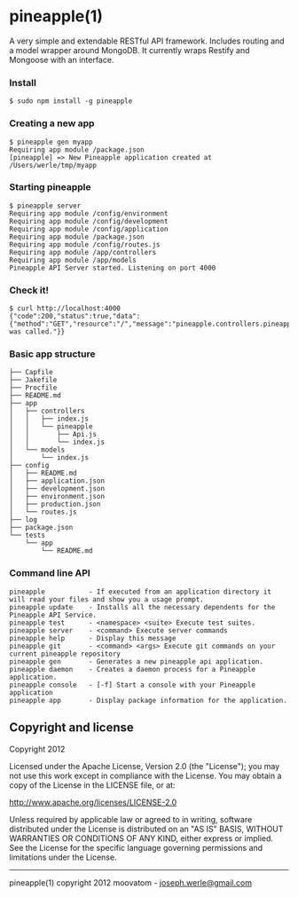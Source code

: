 pineapple(1)
===============
A very simple and extendable RESTful API framework. Includes routing and a model wrapper around MongoDB. 
It currently wraps Restify and Mongoose with an interface.

### Install
```
$ sudo npm install -g pineapple
```

### Creating a new app
```
$ pineapple gen myapp
Requiring app module /package.json
[pineapple] => New Pineapple application created at /Users/werle/tmp/myapp
```

### Starting pineapple
```
$ pineapple server
Requiring app module /config/environment
Requiring app module /config/development
Requiring app module /config/application
Requiring app module /package.json
Requiring app module /config/routes.js
Requiring app module /app/controllers
Requiring app module /app/models
Pineapple API Server started. Listening on port 4000
```

### Check it!
```
$ curl http://localhost:4000
{"code":200,"status":true,"data":{"method":"GET","resource":"/","message":"pineapple.controllers.pineapple.Api.index() was called."}}
```


### Basic app structure
```
├── Capfile
├── Jakefile
├── Procfile
├── README.md
├── app
│   ├── controllers
│   │   ├── index.js
│   │   └── pineapple
│   │       ├── Api.js
│   │       └── index.js
│   └── models
│       └── index.js
├── config
│   ├── README.md
│   ├── application.json
│   ├── development.json
│   ├── environment.json
│   ├── production.json
│   └── routes.js
├── log
├── package.json
└── tests
    └── app
        └── README.md
```


### Command line API
```
pineapple           - If executed from an application directory it will read your files and show you a usage prompt.
pineapple update    - Installs all the necessary dependents for the Pineapple API Service.
pineapple test      - <namespace> <suite> Execute test suites.
pineapple server    - <command> Execute server commands
pineapple help      - Display this message
pineapple git       - <command> <args> Execute git commands on your current pineapple repository
pineapple gen       - Generates a new pineapple api application.
pineapple daemon    - Creates a daemon process for a Pineapple application.
pineapple console   - [-f] Start a console with your Pineapple application
pineapple app       - Display package information for the application.
```


Copyright and license
---------------------

Copyright 2012

Licensed under the Apache License, Version 2.0 (the "License");
you may not use this work except in compliance with the License.
You may obtain a copy of the License in the LICENSE file, or at:

   http://www.apache.org/licenses/LICENSE-2.0

Unless required by applicable law or agreed to in writing, software
distributed under the License is distributed on an "AS IS" BASIS,
WITHOUT WARRANTIES OR CONDITIONS OF ANY KIND, either express or implied.
See the License for the specific language governing permissions and
limitations under the License.

- - -
pineapple(1) copyright 2012
moovatom - joseph.werle@gmail.com